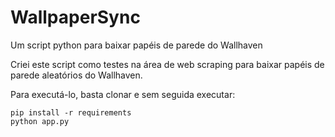 # WallpaperSync
Um script python para baixar papéis de parede do Wallhaven

Criei este script como testes na área de web scraping para baixar papéis de parede aleatórios do Wallhaven.

Para executá-lo, basta clonar e sem seguida executar:

```
pip install -r requirements
python app.py
```
